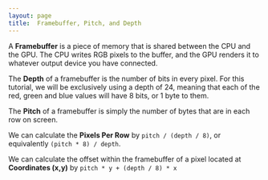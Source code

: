 ```yaml
---
layout: page
title:  Framebuffer, Pitch, and Depth
---
```


A **Framebuffer** is a piece of memory that is shared between the CPU and the GPU.  The CPU writes RGB pixels to the buffer, and the GPU renders it to whatever output
device you have connected.

The **Depth** of a framebuffer is the number of bits in every pixel.  For this tutorial, we will be exclusively using a depth of 24, meaning that each of the red, green
and blue values will have 8 bits, or 1 byte to them.

The **Pitch** of a framebuffer is simply the number of bytes that are in each row on screen.

We can calculate the **Pixels Per Row** by `pitch / (depth / 8)`,
or equivalently `(pitch * 8) / depth`.  

We can calculate the offset within the framebuffer of a pixel located at **Coordinates (x,y)** by `pitch * y + (depth / 8) * x`
